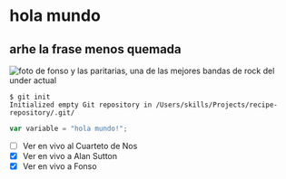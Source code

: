 # hola mundo
## arhe la frase menos quemada 
![foto de fonso y las paritarias, una de las mejores bandas de rock del under actual](https://f4.bcbits.com/img/a1867442580_16.jpg)

```
$ git init
Initialized empty Git repository in /Users/skills/Projects/recipe-repository/.git/
```

``` javascript
var variable = "hola mundo!";
```
- [ ] Ver en vivo al Cuarteto de Nos
- [X] Ver en vivo a Alan Sutton
- [X] Ver en vivo a Fonso
